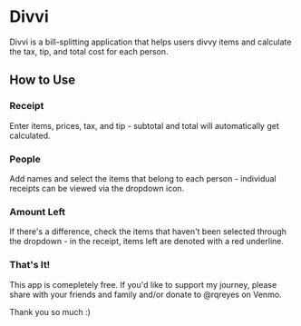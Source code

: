 # Divvi

Divvi is a bill-splitting application that helps users divvy items and calculate the tax, tip, and total cost for each person.

## How to Use

### Receipt

Enter items, prices, tax, and tip - subtotal and total will automatically get calculated.

### People

Add names and select the items that belong to each person - individual receipts can be viewed via the dropdown icon.

### Amount Left

If there's a difference, check the items that haven't been selected through the dropdown - in the receipt, items left are denoted with a red underline.

### That's It!

This app is comepletely free. If you'd like to support my journey, please share with your friends and family and/or donate to @rqreyes on Venmo.

Thank you so much :&#41;
